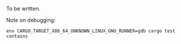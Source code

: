 To be written.

Note on debugging:

```
env CARGO_TARGET_X86_64_UNKNOWN_LINUX_GNU_RUNNER=gdb cargo test contains
```

